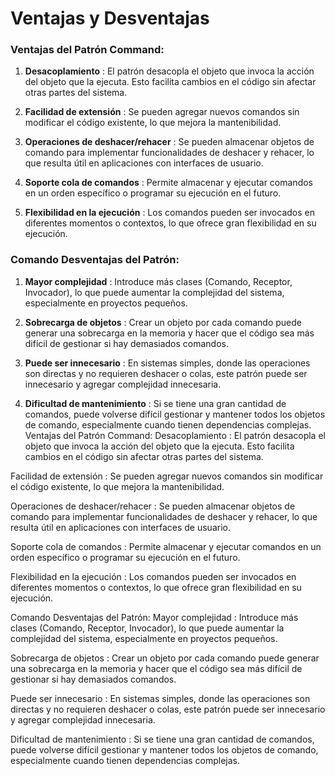 # Ventajas y Desventajas


### Ventajas del Patrón Command:

1.  **Desacoplamiento** : El patrón desacopla el objeto que invoca la acción del objeto que la ejecuta. Esto facilita cambios en el código sin afectar otras partes del sistema.
    
2.  **Facilidad de extensión** : Se pueden agregar nuevos comandos sin modificar el código existente, lo que mejora la mantenibilidad.
    
3.  **Operaciones de deshacer/rehacer** : Se pueden almacenar objetos de comando para implementar funcionalidades de deshacer y rehacer, lo que resulta útil en aplicaciones con interfaces de usuario.
    
4.  **Soporte cola de comandos** : Permite almacenar y ejecutar comandos en un orden específico o programar su ejecución en el futuro.
    
5.  **Flexibilidad en la ejecución** : Los comandos pueden ser invocados en diferentes momentos o contextos, lo que ofrece gran flexibilidad en su ejecución.
    

### Comando Desventajas del Patrón:

1.  **Mayor complejidad** : Introduce más clases (Comando, Receptor, Invocador), lo que puede aumentar la complejidad del sistema, especialmente en proyectos pequeños.
    
2.  **Sobrecarga de objetos** : Crear un objeto por cada comando puede generar una sobrecarga en la memoria y hacer que el código sea más difícil de gestionar si hay demasiados comandos.
    
3.  **Puede ser innecesario** : En sistemas simples, donde las operaciones son directas y no requieren deshacer o colas, este patrón puede ser innecesario y agregar complejidad innecesaria.
    
4.  **Dificultad de mantenimiento** : Si se tiene una gran cantidad de comandos, puede volverse difícil gestionar y mantener todos los objetos de comando, especialmente cuando tienen dependencias complejas.
Ventajas del Patrón Command:
Desacoplamiento : El patrón desacopla el objeto que invoca la acción del objeto que la ejecuta. Esto facilita cambios en el código sin afectar otras partes del sistema.

Facilidad de extensión : Se pueden agregar nuevos comandos sin modificar el código existente, lo que mejora la mantenibilidad.

Operaciones de deshacer/rehacer : Se pueden almacenar objetos de comando para implementar funcionalidades de deshacer y rehacer, lo que resulta útil en aplicaciones con interfaces de usuario.

Soporte cola de comandos : Permite almacenar y ejecutar comandos en un orden específico o programar su ejecución en el futuro.

Flexibilidad en la ejecución : Los comandos pueden ser invocados en diferentes momentos o contextos, lo que ofrece gran flexibilidad en su ejecución.

Comando Desventajas del Patrón:
Mayor complejidad : Introduce más clases (Comando, Receptor, Invocador), lo que puede aumentar la complejidad del sistema, especialmente en proyectos pequeños.

Sobrecarga de objetos : Crear un objeto por cada comando puede generar una sobrecarga en la memoria y hacer que el código sea más difícil de gestionar si hay demasiados comandos.

Puede ser innecesario : En sistemas simples, donde las operaciones son directas y no requieren deshacer o colas, este patrón puede ser innecesario y agregar complejidad innecesaria.

Dificultad de mantenimiento : Si se tiene una gran cantidad de comandos, puede volverse difícil gestionar y mantener todos los objetos de comando, especialmente cuando tienen dependencias complejas.